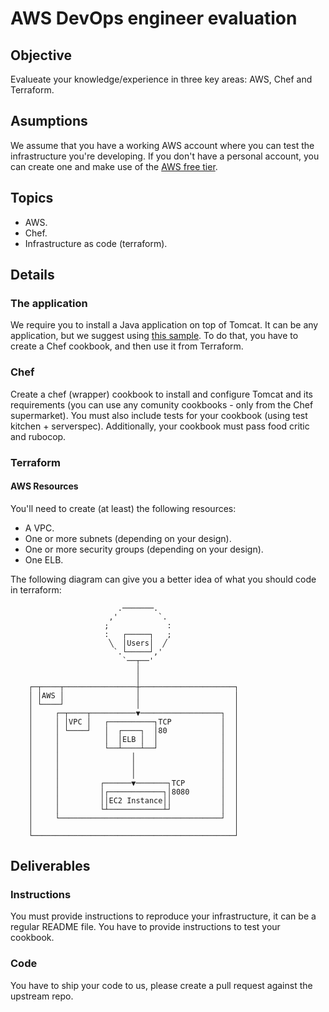 # AWS DevOps engineer evaluation

## Objective

Evalueate your knowledge/experience in three key areas: AWS, Chef and Terraform.

## Asumptions

We assume that you have a working AWS account where you can test the infrastructure you're developing. If you don't have a personal account, you can create one and make use of the [AWS free tier](https://aws.amazon.com/free/).

## Topics

- AWS.
- Chef.
- Infrastructure as code (terraform).

## Details

### The application

We require you to install a Java application on top of Tomcat. It can be any application, but we suggest 
using [this sample](https://tomcat.apache.org/tomcat-6.0-doc/appdev/sample/). To do that, you have to create
a Chef cookbook, and then use it from Terraform.

### Chef

Create a chef (wrapper) cookbook to install and configure Tomcat and its requirements (you can use any comunity cookbooks - only from the Chef supermarket). You must also include tests for your cookbook (using test kitchen + serverspec). Additionally, your cookbook must pass food critic and rubocop.

### Terraform

#### AWS Resources

You'll need to create (at least) the following resources:
- A VPC.
- One or more subnets (depending on your design).
- One or more security groups (depending on your design).
- One ELB.

The following diagram can give you a better idea of what you should code in terraform:

```
                        .───────.                  
                      ,'         `.                
                     ;             :               
                     :   ┌─────┐   ;               
                      ╲  │Users│  ╱                
                       `.└─────┘,'                 
                         `──┬──'                   
                            │                      
                            │                      
    ┌─┬────┬────────────────┼─────────────────────┐
    │ │AWS │                │                     │
    │ └────┘                │                     │
    │     ┌─┬────┬──────────▼──────────────────┐  │
    │     │ │VPC │   ┌──────────┐TCP           │  │
    │     │ └────┘   │  ┌────┐  │80            │  │
    │     │          │  │ELB │  │              │  │
    │     │          └──┴────┴──┘              │  │
    │     │                │                   │  │
    │     │                │                   │  │
    │     │                │                   │  │
    │     │         ┌──────▼───────┐TCP        │  │
    │     │         │┌────────────┐│8080       │  │
    │     │         ││EC2 Instance││           │  │
    │     │         └┴────────────┴┘           │  │
    │     └────────────────────────────────────┘  │
    │                                             │
    └─────────────────────────────────────────────┘
```              

## Deliverables

### Instructions

You must provide instructions to reproduce your infrastructure, it can be a regular README file. You have to provide instructions to test your cookbook.

### Code

You have to ship your code to us, please create a pull request against the upstream repo.

